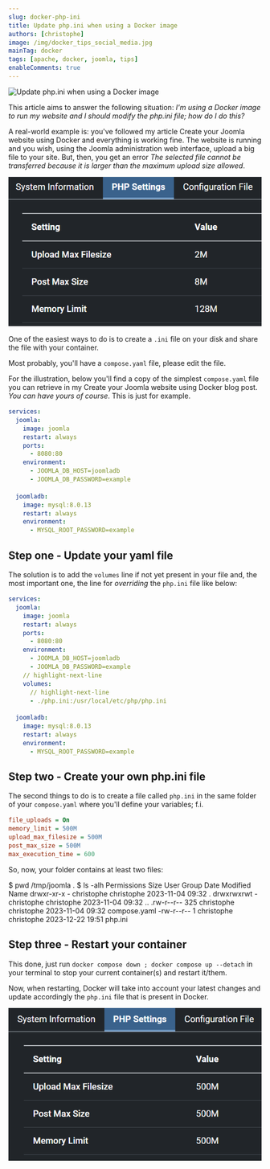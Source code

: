```yaml
---
slug: docker-php-ini
title: Update php.ini when using a Docker image
authors: [christophe]
image: /img/docker_tips_social_media.jpg
mainTag: docker
tags: [apache, docker, joomla, tips]
enableComments: true
---
```

![Update php.ini when using a Docker image](/img/docker_tips_banner.jpg)

This article aims to answer the following situation: *I'm using a Docker image to run my website and I should modify the php.ini file; how do I do this?*

A real-world example is: you've followed my article <Link to="/blog/docker-joomla">Create your Joomla website using Docker</Link> and everything is working fine. The website is running and you wish, using the Joomla administration web interface, upload a big file to your site. But, then, you get an error *The selected file cannot be transferred because it is larger than the maximum upload size allowed*.

<!-- truncate -->

![Your PHP settings before changes](./images/before.png)

One of the easiest ways to do is to create a `.ini` file on your disk and share the file with your container.

Most probably, you'll have a `compose.yaml` file, please edit the file.

For the illustration, below you'll find a copy of the simplest `compose.yaml` file you can retrieve in my <Link to="/blog/docker-joomla">Create your Joomla website using Docker</Link> blog post. *You can have yours of course*. This is just for example.

<Snippet filename="compose.yaml">

```yaml
services:
  joomla:
    image: joomla
    restart: always
    ports:
      - 8080:80
    environment:
      - JOOMLA_DB_HOST=joomladb
      - JOOMLA_DB_PASSWORD=example

  joomladb:
    image: mysql:8.0.13
    restart: always
    environment:
      - MYSQL_ROOT_PASSWORD=example
```

</Snippet>

## Step one - Update your yaml file

The solution is to add the `volumes` line if not yet present in your file and, the most important one, the line for *overriding* the `php.ini` file like below:

<Snippet filename="compose.yaml">

```yaml
services:
  joomla:
    image: joomla
    restart: always
    ports:
      - 8080:80
    environment:
      - JOOMLA_DB_HOST=joomladb
      - JOOMLA_DB_PASSWORD=example
    // highlight-next-line
    volumes:
      // highlight-next-line
      - ./php.ini:/usr/local/etc/php/php.ini

  joomladb:
    image: mysql:8.0.13
    restart: always
    environment:
      - MYSQL_ROOT_PASSWORD=example
```

</Snippet>

## Step two - Create your own php.ini file

The second things to do is to create a file called `php.ini` in the same folder of your `compose.yaml` where you'll define your variables; f.i.

<Snippet filename="php.ini">

```ini
file_uploads = On
memory_limit = 500M
upload_max_filesize = 500M
post_max_size = 500M
max_execution_time = 600
```

</Snippet>

So, now, your folder contains at least two files:

<Terminal>
$ pwd
/tmp/joomla
.
$ ls -alh
Permissions Size User       Group      Date Modified    Name
drwxr-xr-x     - christophe christophe 2023-11-04 09:32  .
drwxrwxrwt     - christophe christophe 2023-11-04 09:32 ..
.rw-r--r--   325 christophe christophe 2023-11-04 09:32 compose.yaml
-rw-r--r--     1 christophe christophe 2023-12-22 19:51 php.ini
</Terminal>

## Step three - Restart your container

This done, just run `docker compose down ; docker compose up --detach` in your terminal to stop your current container(s) and restart it/them.

Now, when restarting, Docker will take into account your latest changes and update accordingly the `php.ini` file that is present in Docker.

![Your PHP settings after changes](./images/after.png)
